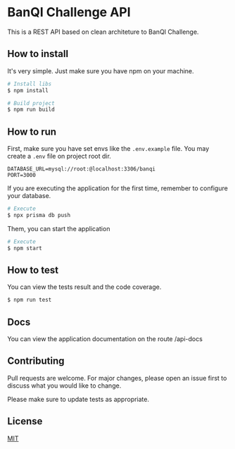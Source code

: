 # BanQI Challenge API

This is a REST API based on clean architeture to BanQI Challenge.

## How to install

It's very simple. Just make sure you have npm on your machine.

```bash
# Install libs
$ npm install

# Build project
$ npm run build
```

## How to run

First, make sure you have set envs like the `.env.example` file. You may create a `.env` file on project root dir.

```env
DATABASE_URL=mysql://root:@localhost:3306/banqi
PORT=3000
```

If you are executing the application for the first time, remember to configure your database.

```bash
# Execute
$ npx prisma db push
```

Them, you can start the application

```bash
# Execute
$ npm start
```

## How to test

You can view the tests result and the code coverage.

```bash
$ npm run test
```

## Docs

You can view the application documentation on the route /api-docs

## Contributing

Pull requests are welcome. For major changes, please open an issue first to discuss what you would like to change.

Please make sure to update tests as appropriate.

## License

[MIT](https://choosealicense.com/licenses/mit/)
